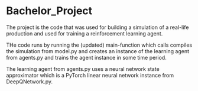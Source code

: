 # Bachelor_Project

The project is the code that was used for building a simulation of a real-life production and used for training a reinforcement learning agent. 

THe code runs by running the (updated) main-function which calls compiles the simulation from model.py and creates an instance of the learning agent from agents.py
and trains the agent instance in some time period. 

The learning agent from agents.py uses a neural network state approximator which is a PyTorch linear neural network instance from DeepQNetwork.py. 

